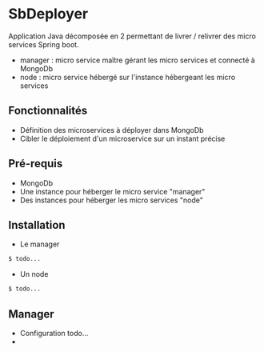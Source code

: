 # SbDeployer

Application Java décomposée en 2 permettant de livrer / relivrer des micro services Spring boot.
- manager : micro service maître gérant les micro services et connecté à MongoDb
- node : micro service hébergé sur l'instance hébergeant les micro services

## Fonctionnalités
* Définition des microservices à déployer dans MongoDb
* Cibler le déploiement d'un microservice sur un instant précise

## Pré-requis
* MongoDb
* Une instance pour héberger le micro service "manager"
* Des instances pour héberger les micro services "node"

## Installation
* Le manager
```bash
$ todo...
```
* Un node
```bash
$ todo...
```

## Manager
* Configuration
todo...
* 

  
